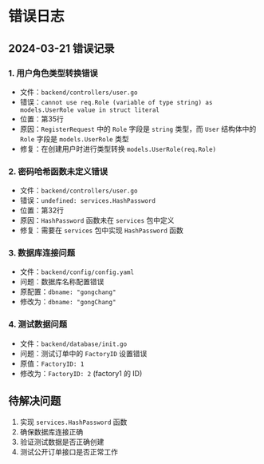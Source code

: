 # 错误日志

## 2024-03-21 错误记录

### 1. 用户角色类型转换错误
- 文件：`backend/controllers/user.go`
- 错误：`cannot use req.Role (variable of type string) as models.UserRole value in struct literal`
- 位置：第35行
- 原因：`RegisterRequest` 中的 `Role` 字段是 `string` 类型，而 `User` 结构体中的 `Role` 字段是 `models.UserRole` 类型
- 修复：在创建用户时进行类型转换 `models.UserRole(req.Role)`

### 2. 密码哈希函数未定义错误
- 文件：`backend/controllers/user.go`
- 错误：`undefined: services.HashPassword`
- 位置：第32行
- 原因：`HashPassword` 函数未在 `services` 包中定义
- 修复：需要在 `services` 包中实现 `HashPassword` 函数

### 3. 数据库连接问题
- 文件：`backend/config/config.yaml`
- 问题：数据库名称配置错误
- 原配置：`dbname: "gongchang"`
- 修改为：`dbname: "gongChang"`

### 4. 测试数据问题
- 文件：`backend/database/init.go`
- 问题：测试订单中的 `FactoryID` 设置错误
- 原值：`FactoryID: 1`
- 修改为：`FactoryID: 2` (factory1 的 ID)

## 待解决问题
1. 实现 `services.HashPassword` 函数
2. 确保数据库连接正确
3. 验证测试数据是否正确创建
4. 测试公开订单接口是否正常工作 